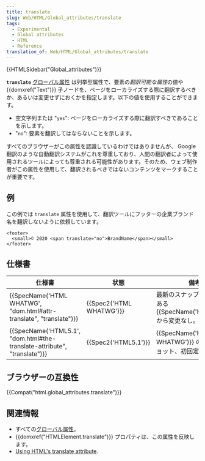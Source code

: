 ```yaml
---
title: translate
slug: Web/HTML/Global_attributes/translate
tags:
  - Experimental
  - Global attributes
  - HTML
  - Reference
translation_of: Web/HTML/Global_attributes/translate
---
```

{{HTMLSidebar("Global_attributes")}}

**`translate`** [グローバル属性](/ja/docs/Web/HTML/Global_attributes) は列挙型属性で、要素の*翻訳可能な属性*の値や {{domxref("Text")}} 子ノードを、ページをローカライズする際に翻訳するべきか、あるいは変更せずにおくかを指定します。以下の値を使用することができます。

- 空文字列または "`yes`": ページをローカライズする際に翻訳すべきであることを示します。
- "`no`": 要素を翻訳してはならないことを示します。

すべてのブラウザーがこの属性を認識しているわけではありませんが、 Google 翻訳のような自動翻訳システムがこれを尊重しており、人間の翻訳者によって使用されるツールによっても尊重される可能性があります。そのため、ウェブ制作者がこの属性を使用して、翻訳されるべきではないコンテンツをマークすることが重要です。

## 例

この例では `translate` 属性を使用して、翻訳ツールにフッターの企業ブランド名を翻訳しないように依頼しています。

```
<footer>
  <small>© 2020 <span translate="no">BrandName</span></small>
</footer>
```

## 仕様書

| 仕様書                                                                                           | 状態                             | 備考                                                                         |
| ------------------------------------------------------------------------------------------------ | -------------------------------- | ---------------------------------------------------------------------------- |
| {{SpecName('HTML WHATWG', "dom.html#attr-translate", "translate")}}         | {{Spec2('HTML WHATWG')}} | 最新のスナップショットである {{SpecName('HTML5.1')}} から変更なし。 |
| {{SpecName('HTML5.1', "dom.html#the-translate-attribute", "translate")}} | {{Spec2('HTML5.1')}}     | {{SpecName('HTML WHATWG')}} のスナップショット、初回定義            |

## ブラウザーの互換性

{{Compat("html.global_attributes.translate")}}

## 関連情報

- すべての[グローバル属性](/ja/docs/Web/HTML/Global_attributes)。
- {{domxref("HTMLElement.translate")}} プロパティは、この属性を反映します。
- [Using HTML's translate attribute](https://www.w3.org/International/questions/qa-translate-flag).

